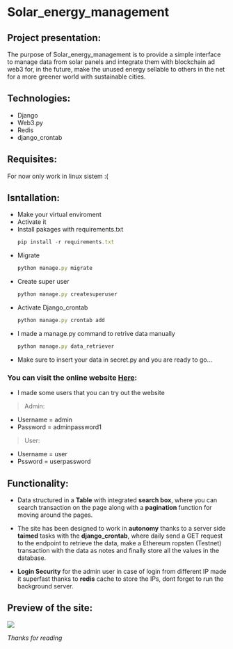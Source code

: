 # Solar_energy_management

 ## Project presentation:

The purpose of Solar_energy_management is to provide a simple interface to manage data from solar panels and integrate them with blockchain ad web3
for, in the future, make the unused energy sellable to others in the net for a more greener world with sustainable cities.

## Technologies:

- Django
- Web3.py
- Redis
- django_crontab

## Requisites:
For now only work in linux sistem :(

## Isntallation:
 - Make your virtual enviroment
 - Activate it
 - Install pakages with requirements.txt
   ```js
   pip install -r requirements.txt
   ```
 - Migrate
    ```js
   python manage.py migrate
   ```
 - Create super user
   ```js
   python manage.py createsuperuser
   ```
 - Activate Django_crontab
   ```js
   python manage.py crontab add
   ```
 - I made a manage.py command to retrive data manually
    ```js
   python manage.py data_retriever
   ```
 - Make sure to insert your data in secret.py and you are ready to go...

### You can visit the online website [Here](http://18.195.120.80:8000/):

- I made some users that you can try out the website

> Admin:
- Username = admin
- Password = adminpassword1

> User:
- Username = user
- Pssword = userpassword

## Functionality:

- Data structured in a **Table** with integrated **search box**, where you can search transaction on the page along with a **pagination** function for moving around the pages.

- The site has been designed to work in **autonomy** thanks to a server side **taimed** tasks with the **django_crontab**, where daily send a GET request to the endpoint to retrieve the data, make a Ethereum ropsten (Testnet) transaction with the data as notes and finally store all the values in the database.

- **Login Security** for the admin user in case of login from different IP made it superfast thanks to **redis** cache to store the IPs, dont forget to run the background server.

## Preview of the site:
<picture>
  <img src="https://github.com/Kaido997/Solar_energy_management/blob/main/Solar_energy_menagement.png">
</picture>

*Thanks for reading*
